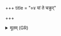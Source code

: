 +++
title = "०४ यां ते चक्रुर्"

+++
<details><summary>मूलम् (GR)</summary>

यां ते चक्रुर् वर्तनेषु  
वार्ताकुषु वृतासु च ।  
मण्डूके कृत्यां यां चक्रुस्  
तया कृत्याकृतो जहि ॥
</details>